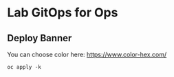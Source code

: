 # Lab GitOps for Ops


## Deploy Banner

You can choose color here: https://www.color-hex.com/

```
oc apply -k 
```

